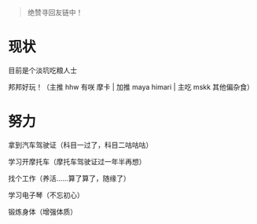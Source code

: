 > 绝赞寻回友链中！

# 现状

目前是个淡坑吃粮人士

邦邦好玩！（主推 hhw 有咲 摩卡 | 加推 maya himari | 主吃 mskk 其他偏杂食）

# 努力

拿到汽车驾驶证（科目一过了，科目二咕咕咕）

学习开摩托车（摩托车驾驶证过一年半再想）

找个工作（养活……算了算了，随缘了）

学习电子琴（不忘初心）

锻炼身体（增强体质）

